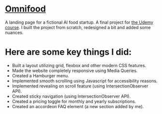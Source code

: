# <a href="https://omnifood-zk.netlify.app/" target="_blank">Omnifood</a>
A landing page for a fictional AI food startup. A final project for <a href="https://www.udemy.com/course/design-and-develop-a-killer-website-with-html5-and-css3/" target="_blank">the Udemy course</a>. I built the project from scratch, redesigned a bit and added some nuances.

# Here are some key things I did:

- Built a layout utilizing grid, flexbox and other modern CSS features.
- Made the website completely responsive using Media Queries.
- Created a Hamburger menu.
- Implemented smooth scrolling using Javascript for accessibility reasons.
- Implemented revealing on scroll feature (using IntersectionObserver API).
- Created sticky navigation (using IntersectionObserver API).
- Created a pricing toggle for monthly and yearly subscriptions.
- Created an accordeon FAQ element (a new section added by me).

